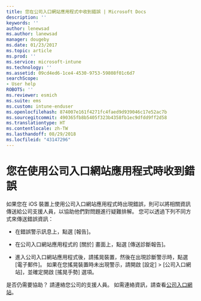 ```yaml
---
title: 您在公司入口網站應用程式中收到錯誤 | Microsoft Docs
description: ''
keywords: ''
author: lenewsad
ms.author: lanewsad
manager: dougeby
ms.date: 01/23/2017
ms.topic: article
ms.prod: ''
ms.service: microsoft-intune
ms.technology: ''
ms.assetid: 09cd4ed6-1ce4-4530-9753-59808f01c6d7
searchScope:
- User help
ROBOTS: ''
ms.reviewer: esmich
ms.suite: ems
ms.custom: intune-enduser
ms.openlocfilehash: 874007e161f4271fc4faed9d939046c17e52ac7b
ms.sourcegitcommit: 490365fb8b5405f323b4358fb1ec9dfdd9ff2d58
ms.translationtype: HT
ms.contentlocale: zh-TW
ms.lasthandoff: 08/29/2018
ms.locfileid: "43147296"
---
```

# <a name="you-get-an-error-while-using-the-company-portal-app"></a>您在使用公司入口網站應用程式時收到錯誤

如果您在 iOS 裝置上使用公司入口網站應用程式時出現錯誤，則可以將相關資訊傳送給公司支援人員，以協助他們對問題進行疑難排解。 您可以透過下列不同方式來傳送錯誤資訊：

-   在錯誤警示訊息上，點選 [報告]。

-   在公司入口網站應用程式的 [關於] 畫面上，點選 [傳送診斷報告]。

-   進入公司入口網站應用程式後，請搖晃裝置，然後在出現診斷警示時，點選 [電子郵件]。 如果在您搖晃裝置時未出現警示，請開啟 [設定] > [公司入口網站]，並確定開啟 [搖晃手勢] 選項。

是否仍需要協助？ 請連絡您公司的支援人員。 如需連絡資訊，請查看[公司入口網站](https://go.microsoft.com/fwlink/?linkid=2010980)。
